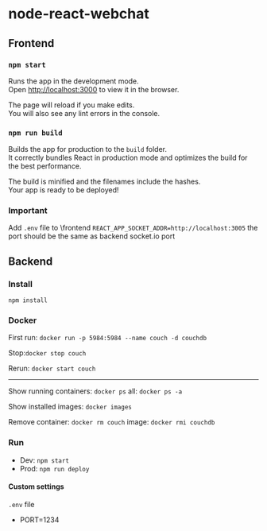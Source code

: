 # node-react-webchat

## Frontend

### `npm start`

Runs the app in the development mode.<br>
Open [http://localhost:3000](http://localhost:3000) to view it in the browser.

The page will reload if you make edits.<br>
You will also see any lint errors in the console.

### `npm run build`

Builds the app for production to the `build` folder.<br>
It correctly bundles React in production mode and optimizes the build for the best performance.

The build is minified and the filenames include the hashes.<br>
Your app is ready to be deployed!

### Important
Add ``.env`` file to \frontend
``REACT_APP_SOCKET_ADDR=http://localhost:3005`` the port should be the same as backend socket.io port

## Backend

### Install

``npm install``

### Docker

First run: ``docker run -p 5984:5984 --name couch -d couchdb``

Stop:``docker stop couch``

Rerun: ``docker start couch``

---

Show running containers: ``docker ps`` all: ``docker ps -a``

Show installed images: ``docker images``

Remove container: ``docker rm couch`` image: ``docker rmi couchdb``

### Run

* Dev: ``npm start``
* Prod: ``npm run deploy``

#### Custom settings
``.env`` file

* PORT=1234
